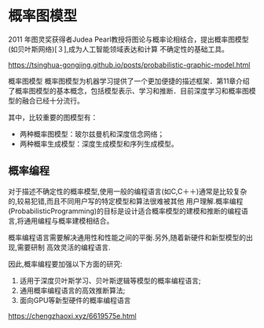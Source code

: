 

<!--
 * @version:
 * @Author:  StevenJokess（蔡舒起） https://github.com/StevenJokess
 * @Date: 2023-04-21 21:32:14
 * @LastEditors:  StevenJokess（蔡舒起） https://github.com/StevenJokess
 * @LastEditTime: 2023-10-20 22:03:21
 * @Description:
 * @Help me: make friends by a867907127@gmail.com and help me get some “foreign” things or service I need in life; 如有帮助，请赞助，失业3年了。![支付宝收款码](https://github.com/StevenJokess/d2rl/blob/master/img/%E6%94%B6.jpg)
 * @TODO::
 * @Reference:
-->
# 概率图模型

2011 年图灵奖获得者Judea Pearl教授将图论与概率论相结合，提出概率图模型(如贝叶斯网络)[３],成为人工智能领域表达和计算
不确定性的基础工具。

https://tsinghua-gongjing.github.io/posts/probabilistic-graphic-model.html

概率图模型 概率图模型为机器学习提供了一个更加便捷的描述框架．第11章介绍了概率图模型的基本概念，包括模型表示、学习和推断．目前深度学习和概率图模型的融合已经十分流行。

其中，比较重要的图模型有：

- 两种概率图模型：玻尔兹曼机和深度信念网络；
- 两种概率生成模型：深度生成模型和序列生成模型。

## 概率编程

对于描述不确定性的概率模型,使用一般的编程语言(如C,C＋＋)通常是比较复杂的,较易犯错,而且不同用户写的特定模型和算法很难被其他
用户理解.概率编程(ProbabilisticProgramming)的目标是设计适合概率模型的建模和推断的编程语
言,将通用编程与概率建模相结合。

概率编程语言需要解决通用性和性能之间的平衡.另外,随着新硬件和新型模型的出现,需要研制
高效灵活的编程语言.

因此,概率编程要加强以下方面的研究:

1. 适用于深度贝叶斯学习、贝叶斯逻辑等模型的概率编程语言;
1. 通用概率编程语言的高效推断算法;
1. 面向GPU等新型硬件的概率编程语言

[1]: https://nndl.github.io/

https://chengzhaoxi.xyz/6619575e.html

